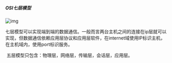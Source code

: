 ##### OSI七层模型

 ![img](https://images2015.cnblogs.com/blog/1099668/201702/1099668-20170212153338135-125492424.jpg) 



​	七层模型可以实现端到端的数据通信。一般而言两台主机之间的连接在ip层就可以实现，但数据通信依赖应用层协议和应用层软件，在internet域使用IP标识主机，在主机域内，使用port标识服务。

​	五层模型只包含：物理层，网络层，传输层，会话层，应用层。







































